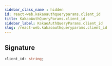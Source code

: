 ```yaml
---
sidebar_class_name : hidden
id: react-web.kakaoauthqueryparams.client_id
title: KakaoAuthQueryParams.client_id
sidebar_label: KakaoAuthQueryParams.client_id
slug: /react-web.kakaoauthqueryparams.client_id
---
```






## Signature

```typescript
client_id: string;
```
